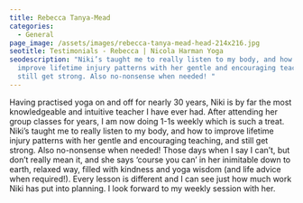 ```yaml
---
title: Rebecca Tanya-Mead
categories:
  - General
page_image: /assets/images/rebecca-tanya-mead-head-214x216.jpg
seotitle: Testimonials - Rebecca | Nicola Harman Yoga
seodescription: "Niki’s taught me to really listen to my body, and how to
  improve lifetime injury patterns with her gentle and encouraging teaching, and
  still get strong. Also no-nonsense when needed! "
---
```

Having practised yoga on and off for nearly 30 years, Niki is by far the most knowledgeable and intuitive teacher I have ever had. After attending her group classes for years, I am now doing 1-1s weekly which is such a treat. Niki’s taught me to really listen to my body, and how to improve lifetime injury patterns with her gentle and encouraging teaching, and still get strong. Also no-nonsense when needed! Those days when I say I can’t, but don’t really mean it, and she says ‘course you can’ in her inimitable down to earth, relaxed way, filled with kindness and yoga wisdom (and life advice when required!). Every lesson is different and I can see just how much work Niki has put into planning. I look forward to my weekly session with her.